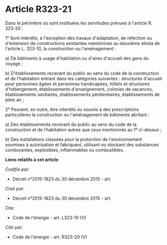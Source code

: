 # Article R323-21

Dans le périmètre où sont instituées les servitudes prévues à l'article R. 323-20 : 

1° Sont interdits, à l'exception des travaux d'adaptation, de réfection ou d'extension de constructions existantes mentionnés
au deuxième alinéa de l'article L. 323-10, la construction ou l'aménagement : 

a) De bâtiments à usage d'habitation ou d'aires d'accueil des gens du voyage ; 

b) D'établissements recevant du public au sens du code de la construction et de l'habitation entrant dans les catégories
suivantes : structures d'accueil pour personnes âgées et personnes handicapées, hôtels et structures d'hébergement,
établissements d'enseignement, colonies de vacances, établissements sanitaires, établissements pénitentiaires, établissements
de plein air ; 

2° Peuvent, en outre, être interdits ou soumis à des prescriptions particulières la construction ou l'aménagement de
bâtiments abritant :

a) Des établissements recevant du public au sens du code de la construction et de l'habitation autres que ceux mentionnés au
1° ci-dessus ; 

b) Des installations classées pour la protection de l'environnement soumises à autorisation et fabriquant, utilisant ou
stockant des substances comburantes, explosibles, inflammables ou combustibles.

**Liens relatifs à cet article**

_Codifié par_:

  - Décret n°2015-1823 du 30 décembre 2015 - art.

_Créé par_:

  - Décret n°2015-1823 du 30 décembre 2015 - art.

_Cite_:

  - Code de l'énergie - art. L323-10 (V)

_Cité par_:

  - Code de l'énergie - art. R323-20 (V)
